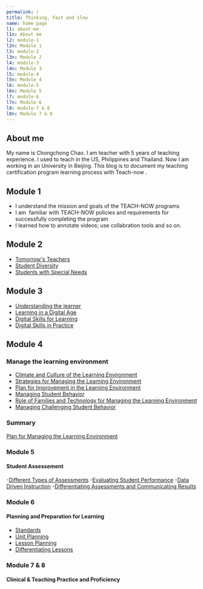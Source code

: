 ```yaml
---
permalink: /
title: Thinking, Fast and slow
name: home page
l1: about-me
l1n: About me
l2: module-1
l2n: Module 1
l3: module-2
l3n: Module 2
l4: module-3
l4n: Module 3
l5: module-4
l5n: Module 4
l6: module-5
l6n: Module 5
l7: module-6
l7n: Module 6
l8: module-7 & 8
l8n: Module 7 & 8
---
```


## About me
My name is Chongchong Chao. I am teacher with 5 years of teaching experience. I used to teach in the US, Philippines and Thailand. Now I am working in an University in Beijing. This blog is to document my teaching certification program learning process with Teach-now .


## Module 1
- I understand the mission and goals of the TEACH-NOW programs
- I am  familiar with TEACH-NOW policies and requirements for successfully completing the program
- I learned how to annotate videos; use collabration tools and so on.


## Module 2
- [Tomorrow's Teachers](/fast-and-slow/2-1)
- [Student Diversity](/fast-and-slow/2-2)
- [Students with Special Needs](/fast-and-slow/2-3)


## Module 3
- [Understanding the learner](/fast-and-slow/3-1)
- [Learning in a Digital Age](/fast-and-slow/3-2)
- [Digital Skills for Learning](/fast-and-slow/3-3)
- [Digital Skills in Practice](/fast-and-slow/3-4)


## Module 4
### Manage the learning environment
- [Climate and Culture of the Learning Environment](/fast-and-slow/4-1)
- [Strategies for Managing the Learning Environment](/fast-and-slow/4-2)
- [Plan for Improvement in the Learning Environment](/fast-and-slow/4-3)
- [Managing Student Behavior](/fast-and-slow/4-4)
- [Role of Families and Technology for Managing the Learning Environment](/fast-and-slow/4-5)
- [Managing Challenging Student Behavior](/fast-and-slow/4-6)

### Summary 
[Plan for Managing the Learning Environment](/fast-and-slow/static/4-7.pdf)

### Module 5
#### Student Assessement
-[Different Types of Assessments](https://spatblan.github.io/fast-and-slow/5-1)
-[Evaluating Student Performance](https://spatblan.github.io/fast-and-slow/5-2)
-[Data Driven Instruction](https://spatblan.github.io/fast-and-slow/5-3)
-[Differentiating Assessments and Communicating Results](https://spatblan.github.io/fast-and-slow/5-4)

### Module 6
####  Planning and Preparation for Learning
- [Standards](https://spatblan.github.io/fast-and-slow/6-1)
- [Unit Planning](https://spatblan.github.io/fast-and-slow/6-2)
- [Lesson Planning](https://spatblan.github.io/fast-and-slow/6-3)
- [Differentiating Lessons](https://spatblan.github.io/fast-and-slow/6-4)

### Module 7 & 8
####  Clinical & Teaching Practice and Proficiency
